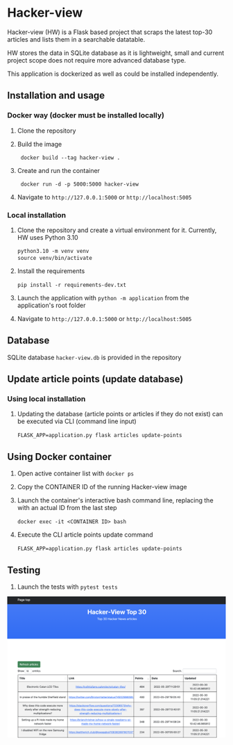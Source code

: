 # Hacker-view

Hacker-view (HW) is a Flask based project that scraps the latest top-30 articles 
and lists them in a searchable datatable.

HW stores the data in SQLite database as it is lightweight, small and current project scope does not
require more advanced database type.

This application is dockerized as well as could be installed independently.


## Installation and usage

### Docker way (docker must be installed locally)

1. Clone the repository


2. Build the image
    
        docker build --tag hacker-view . 


3. Create and run the container 
        
        docker run -d -p 5000:5000 hacker-view


4. Navigate to `http://127.0.0.1:5000` or `http://localhost:5005`



### Local installation

1. Clone the repository and create a virtual environment for it.
   Currently, HW uses Python 3.10

       python3.10 -m venv venv
       source venv/bin/activate


2. Install the requirements
   
      `pip install -r requirements-dev.txt`


3. Launch the application with `python -m application` from the application's root folder


4. Navigate to `http://127.0.0.1:5000` or `http://localhost:5005`



## Database
      
SQLite database `hacker-view.db` is provided in the repository



## Update article points (update database)

### Using local installation

1. Updating the database (article points or articles if they do not exist) 
can be executed via CLI (command line input)
   
   `FLASK_APP=application.py flask articles update-points`



## Using Docker container

1. Open active container list with `docker ps`


2. Copy the CONTAINER ID of the running Hacker-view image


3. Launch the container's interactive bash command line, 
replacing the <CONTAINER ID> with an actual ID from the last step

   `docker exec -it <CONTAINER ID> bash`


4. Execute the CLI article points update command
   
   `FLASK_APP=application.py flask articles update-points`



## Testing

1. Launch the tests with `pytest tests`


![demo image](./demo.png)